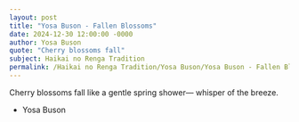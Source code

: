 ```yaml
---
layout: post
title: "Yosa Buson - Fallen Blossoms"
date: 2024-12-30 12:00:00 -0000
author: Yosa Buson
quote: "Cherry blossoms fall"
subject: Haikai no Renga Tradition
permalink: /Haikai no Renga Tradition/Yosa Buson/Yosa Buson - Fallen Blossoms
---
```


Cherry blossoms fall
like a gentle spring shower—
whisper of the breeze.

- Yosa Buson
